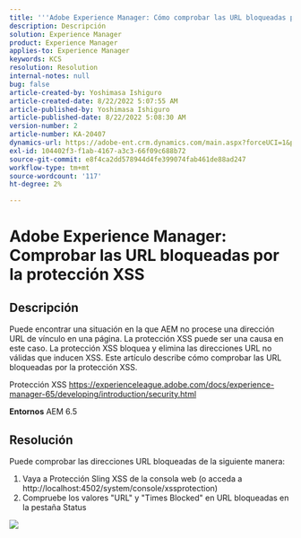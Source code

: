 ```yaml
---
title: '''Adobe Experience Manager: Cómo comprobar las URL bloqueadas por la protección XSS'
description: Descripción
solution: Experience Manager
product: Experience Manager
applies-to: Experience Manager
keywords: KCS
resolution: Resolution
internal-notes: null
bug: false
article-created-by: Yoshimasa Ishiguro
article-created-date: 8/22/2022 5:07:55 AM
article-published-by: Yoshimasa Ishiguro
article-published-date: 8/22/2022 5:08:30 AM
version-number: 2
article-number: KA-20407
dynamics-url: https://adobe-ent.crm.dynamics.com/main.aspx?forceUCI=1&pagetype=entityrecord&etn=knowledgearticle&id=c3e6e460-d821-ed11-b83e-0022480866ad
exl-id: 104402f3-f1ab-4167-a3c3-66f09c688b72
source-git-commit: e8f4ca2dd578944d4fe399074fab461de88ad247
workflow-type: tm+mt
source-wordcount: '117'
ht-degree: 2%

---
```


# Adobe Experience Manager: Comprobar las URL bloqueadas por la protección XSS

## Descripción


Puede encontrar una situación en la que AEM no procese una dirección URL de vínculo en una página. La protección XSS puede ser una causa en este caso. La protección XSS bloquea y elimina las direcciones URL no válidas que inducen XSS.
Este artículo describe cómo comprobar las URL bloqueadas por la protección XSS.

Protección XSS https://experienceleague.adobe.com/docs/experience-manager-65/developing/introduction/security.html

<b>Entornos</b>
AEM 6.5


## Resolución


Puede comprobar las direcciones URL bloqueadas de la siguiente manera:
1. Vaya a Protección Sling XSS de la consola web (o acceda a http://localhost:4502/system/console/xssprotection)
2. Compruebe los valores &quot;URL&quot; y &quot;Times Blocked&quot; en URL bloqueadas en la pestaña Status

![](assets/c1d7a6cc-d521-ed11-b83e-0022480866ad.png)
